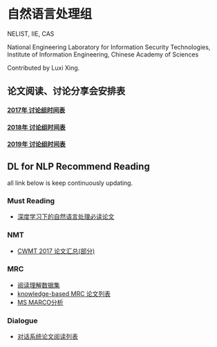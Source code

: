 # 自然语言处理组

NELIST, IIE, CAS

National Engineering Laboratory for Information Security Technologies,
Institute of Information Engineering, Chinese Academy of Sciences

Contributed by Luxi Xing.

## 论文阅读、讨论分享会安排表
#### [2017年 讨论组时间表](https://github.com/XingLuxi/NLP-Paper-Reading-Schedule/blob/master/2017-Schedule-1.md) 
#### [2018年 讨论组时间表](https://github.com/XingLuxi/NLP-Paper-Reading-Schedule/blob/master/2018-Schedule-1.md)
#### [2019年 讨论组时间表](https://github.com/XingLuxi/NLP-Paper-Reading-Schedule/blob/master/2019-Schedule-1.md)

## DL for NLP Recommend Reading
all link below is keep continuously updating.

### Must Reading

- [深度学习下的自然语言处理必读论文](https://github.com/XingLuxi/NLP-Paper-Reading-Schedule/blob/master/dl-for-nlp-paper.md) 

### NMT

- [CWMT 2017 论文汇总(部分)](https://github.com/XingLuxi/NLP-Paper-Reading-Schedule/blob/master/CWMT2017-Paper-Review.md)

### MRC

- [阅读理解数据集](http://xingluxi.github.io/2019/01/12/mrc-dataset-info/)
- [knowledge-based MRC 论文列表](https://github.com/IndexFziQ/KMRC-Papers)
- [MS MARCO分析](https://github.com/IndexFziQ/MSMARCO-MRC-Analysis)

### Dialogue

- [对话系统论文阅读列表](https://github.com/yajingsunno/dialogue-system-reading-paper-list/blob/master/dialogue-system-paper-readlist.md)